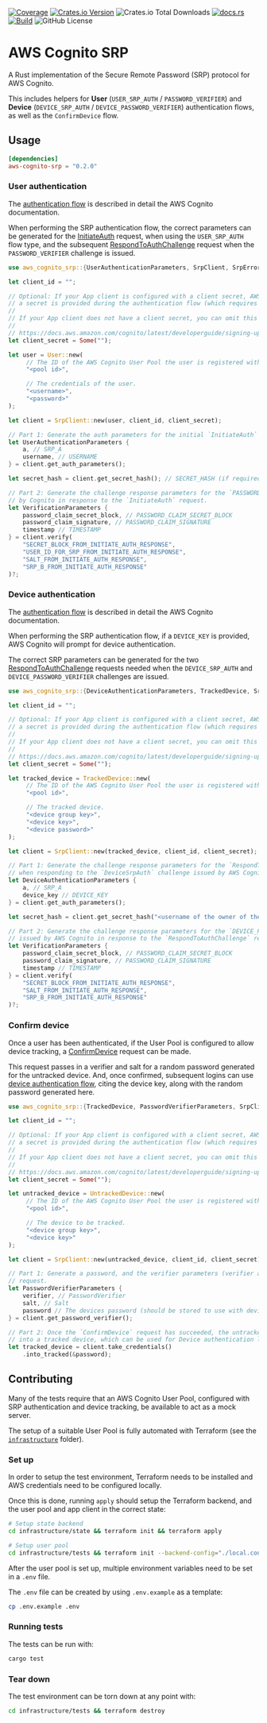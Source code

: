 [![Coverage](https://api.coveragerobot.com/v1/graph/github/ryanmab/aws-cognito-srp/badge.svg?token=076524f002a920322c2378e304139475625ba1e1027cc3e543)](https://coveragerobot.com)
[![Crates.io Version](https://img.shields.io/crates/v/aws-cognito-srp)](https://crates.io/crates/aws-cognito-srp)
![Crates.io Total Downloads](https://img.shields.io/crates/d/aws-cognito-srp)
[![docs.rs](https://img.shields.io/docsrs/aws-cognito-srp)](https://docs.rs/aws-cognito-srp)
[![Build](https://github.com/ryanmab/aws-cognito-srp/actions/workflows/build.yml/badge.svg)](https://github.com/ryanmab/aws-cognito-srp/actions/workflows/build.yml)
![GitHub License](https://img.shields.io/github/license/ryanmab/aws-cognito-srp)

<!-- cargo-rdme start -->

# AWS Cognito SRP

A Rust implementation of the Secure Remote Password (SRP) protocol for AWS Cognito.

This includes helpers for **User** (`USER_SRP_AUTH` / `PASSWORD_VERIFIER`) and **Device** (`DEVICE_SRP_AUTH` / `DEVICE_PASSWORD_VERIFIER`) authentication flows, as
well as the `ConfirmDevice` flow.

## Usage

```toml
[dependencies]
aws-cognito-srp = "0.2.0"
```

### User authentication

The [authentication flow](https://docs.aws.amazon.com/cognito/latest/developerguide/amazon-cognito-user-pools-authentication-flow-methods.html#Built-in-authentication-flow-and-challenges)
is described in detail the AWS Cognito documentation.

When performing the SRP authentication flow, the correct parameters can be generated for the [InitiateAuth](https://docs.aws.amazon.com/cognito-user-identity-pools/latest/APIReference/API_InitiateAuth.html) request, when using the
`USER_SRP_AUTH` flow type, and the subsequent [RespondToAuthChallenge](https://docs.aws.amazon.com/cognito-user-identity-pools/latest/APIReference/API_RespondToAuthChallenge.html) request when the `PASSWORD_VERIFIER` challenge is
issued.

```rust
use aws_cognito_srp::{UserAuthenticationParameters, SrpClient, SrpError, User, VerificationParameters};

let client_id = "";

// Optional: If your App client is configured with a client secret, AWS Cognito will require that
// a secret is provided during the authentication flow (which requires the client secret).
//
// If your App client does not have a client secret, you can omit this parameter.
//
// https://docs.aws.amazon.com/cognito/latest/developerguide/signing-up-users-in-your-app.html#cognito-user-pools-computing-secret-hash
let client_secret = Some("");

let user = User::new(
     // The ID of the AWS Cognito User Pool the user is registered with.
     "<pool id>",

     // The credentials of the user.
     "<username>",
     "<password>"
);

let client = SrpClient::new(user, client_id, client_secret);

// Part 1: Generate the auth parameters for the initial `InitiateAuth` request
let UserAuthenticationParameters {
    a, // SRP_A
    username, // USERNAME
} = client.get_auth_parameters();

let secret_hash = client.get_secret_hash(); // SECRET_HASH (if required)

// Part 2: Generate the challenge response parameters for the `PASSWORD_VERIFIER` challenge issued
// by Cognito in response to the `InitiateAuth` request.
let VerificationParameters {
    password_claim_secret_block, // PASSWORD_CLAIM_SECRET_BLOCK
    password_claim_signature, // PASSWORD_CLAIM_SIGNATURE
    timestamp // TIMESTAMP
} = client.verify(
    "SECRET_BLOCK_FROM_INITIATE_AUTH_RESPONSE",
    "USER_ID_FOR_SRP_FROM_INITIATE_AUTH_RESPONSE",
    "SALT_FROM_INITIATE_AUTH_RESPONSE",
    "SRP_B_FROM_INITIATE_AUTH_RESPONSE"
)?;

```

### Device authentication

The [authentication flow](https://docs.aws.amazon.com/cognito/latest/developerguide/amazon-cognito-user-pools-authentication-flow-methods.html#Built-in-authentication-flow-and-challenges)
is described in detail the AWS Cognito documentation.

When performing the SRP authentication flow, if a `DEVICE_KEY` is provided, AWS Cognito will prompt for device authentication.

The correct SRP parameters can be generated for the two [RespondToAuthChallenge](https://docs.aws.amazon.com/cognito-user-identity-pools/latest/APIReference/API_RespondToAuthChallenge.html) requests needed when the `DEVICE_SRP_AUTH` and
`DEVICE_PASSWORD_VERIFIER` challenges are issued.

```rust
use aws_cognito_srp::{DeviceAuthenticationParameters, TrackedDevice, SrpClient, SrpError, User, VerificationParameters};

let client_id = "";

// Optional: If your App client is configured with a client secret, AWS Cognito will require that
// a secret is provided during the authentication flow (which requires the client secret).
//
// If your App client does not have a client secret, you can omit this parameter.
//
// https://docs.aws.amazon.com/cognito/latest/developerguide/signing-up-users-in-your-app.html#cognito-user-pools-computing-secret-hash
let client_secret = Some("");

let tracked_device = TrackedDevice::new(
     // The ID of the AWS Cognito User Pool the user is registered with.
     "<pool id>",

     // The tracked device.
     "<device group key>",
     "<device key>",
     "<device password>"
);

let client = SrpClient::new(tracked_device, client_id, client_secret);

// Part 1: Generate the challenge response parameters for the `RespondToAuthChallenge` request
// when responding to the `DeviceSrpAuth` challenge issued by AWS Cognito.
let DeviceAuthenticationParameters {
    a, // SRP_A
    device_key // DEVICE_KEY
} = client.get_auth_parameters();

let secret_hash = client.get_secret_hash("<username of the owner of the tracked device>"); // SECRET_HASH (if required)

// Part 2: Generate the challenge response parameters for the `DEVICE_PASSWORD_VERIFIER` challenge
// issued by AWS Cognito in response to the `RespondToAuthChallenge` request.
let VerificationParameters {
    password_claim_secret_block, // PASSWORD_CLAIM_SECRET_BLOCK
    password_claim_signature, // PASSWORD_CLAIM_SIGNATURE
    timestamp // TIMESTAMP
} = client.verify(
    "SECRET_BLOCK_FROM_INITIATE_AUTH_RESPONSE",
    "SALT_FROM_INITIATE_AUTH_RESPONSE",
    "SRP_B_FROM_INITIATE_AUTH_RESPONSE"
)?;

```

### Confirm device

Once a user has been authenticated, if the User Pool is configured to allow device tracking, a
[ConfirmDevice](https://docs.aws.amazon.com/cognito-user-identity-pools/latest/APIReference/API_ConfirmDevice.html) request can be made.

This request passes in a verifier and salt for a random password generated for the untracked device. And, once confirmed, subsequent logins can use
[device authentication flow](#device-authentication), citing the device key, along with the random password generated here.

```rust
use aws_cognito_srp::{TrackedDevice, PasswordVerifierParameters, SrpClient, SrpError, User, UntrackedDevice};

let client_id = "";

// Optional: If your App client is configured with a client secret, AWS Cognito will require that
// a secret is provided during the authentication flow (which requires the client secret).
//
// If your App client does not have a client secret, you can omit this parameter.
//
// https://docs.aws.amazon.com/cognito/latest/developerguide/signing-up-users-in-your-app.html#cognito-user-pools-computing-secret-hash
let client_secret = Some("");

let untracked_device = UntrackedDevice::new(
     // The ID of the AWS Cognito User Pool the user is registered with.
     "<pool id>",

     // The device to be tracked.
     "<device group key>",
     "<device key>"
);

let client = SrpClient::new(untracked_device, client_id, client_secret);

// Part 1: Generate a password, and the verifier parameters (verifier and salt) for the `ConfirmDevice`
// request.
let PasswordVerifierParameters {
    verifier, // PasswordVerifier
    salt, // Salt
    password // The devices password (should be stored to use with device authentication later)
} = client.get_password_verifier();

// Part 2: Once the `ConfirmDevice` request has succeeded, the untracked device can then be converted
// into a tracked device, which can be used for Device authentication later.
let tracked_device = client.take_credentials()
    .into_tracked(&password);

```

## Contributing

Many of the tests require that an AWS Cognito User Pool, configured with SRP authentication and device
tracking, be available to act as a mock server.

The setup of a suitable User Pool is fully automated with Terraform (see the [`infrastructure`](infrastructure/) folder).

### Set up

In order to setup the test environment, Terraform needs to be installed and AWS credentials need to be
configured locally.

Once this is done, running `apply` should setup the Terraform backend, and the user pool and app client in the correct state:
```sh
# Setup state backend
cd infrastructure/state && terraform init && terraform apply

# Setup user pool
cd infrastructure/tests && terraform init --backend-config="./local.config" && terraform apply
```

After the user pool is set up, multiple environment variables need to be set in a `.env` file.

The `.env` file can be created by using `.env.example` as a template:
```sh
cp .env.example .env
```

### Running tests

The tests can be run with:
```sh
cargo test
```

### Tear down

The test environment can be torn down at any point with:
```sh
cd infrastructure/tests && terraform destroy
```

<!-- cargo-rdme end -->
